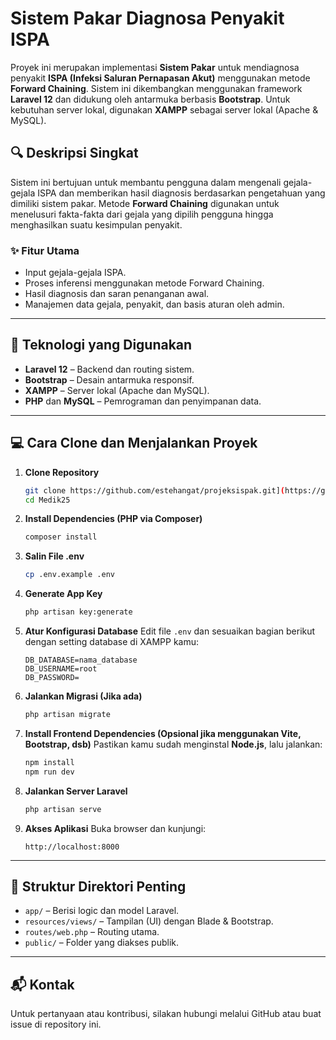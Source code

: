 # Sistem Pakar Diagnosa Penyakit ISPA

Proyek ini merupakan implementasi **Sistem Pakar** untuk mendiagnosa penyakit **ISPA (Infeksi Saluran Pernapasan Akut)** menggunakan metode **Forward Chaining**. Sistem ini dikembangkan menggunakan framework **Laravel 12** dan didukung oleh antarmuka berbasis **Bootstrap**. Untuk kebutuhan server lokal, digunakan **XAMPP** sebagai server lokal (Apache & MySQL).

## 🔍 Deskripsi Singkat

Sistem ini bertujuan untuk membantu pengguna dalam mengenali gejala-gejala ISPA dan memberikan hasil diagnosis berdasarkan pengetahuan yang dimiliki sistem pakar. Metode **Forward Chaining** digunakan untuk menelusuri fakta-fakta dari gejala yang dipilih pengguna hingga menghasilkan suatu kesimpulan penyakit.

### ✨ Fitur Utama
- Input gejala-gejala ISPA.
- Proses inferensi menggunakan metode Forward Chaining.
- Hasil diagnosis dan saran penanganan awal.
- Manajemen data gejala, penyakit, dan basis aturan oleh admin.

---

## 🚀 Teknologi yang Digunakan

- **Laravel 12** – Backend dan routing sistem.
- **Bootstrap** – Desain antarmuka responsif.
- **XAMPP** – Server lokal (Apache dan MySQL).
- **PHP** dan **MySQL** – Pemrograman dan penyimpanan data.

---

## 💻 Cara Clone dan Menjalankan Proyek

1. **Clone Repository**
   ```bash
   git clone https://github.com/estehangat/projeksispak.git](https://github.com/MHSSWWRR/Medik25.git
   cd Medik25
   ```

2. **Install Dependencies (PHP via Composer)**
   ```bash
   composer install
   ```

3. **Salin File .env**
   ```bash
   cp .env.example .env
   ```

4. **Generate App Key**
   ```bash
   php artisan key:generate
   ```

5. **Atur Konfigurasi Database**
   Edit file `.env` dan sesuaikan bagian berikut dengan setting database di XAMPP kamu:
   ```env
   DB_DATABASE=nama_database
   DB_USERNAME=root
   DB_PASSWORD=
   ```

6. **Jalankan Migrasi (Jika ada)**
   ```bash
   php artisan migrate
   ```

7. **Install Frontend Dependencies (Opsional jika menggunakan Vite, Bootstrap, dsb)**
   Pastikan kamu sudah menginstal **Node.js**, lalu jalankan:
   ```bash
   npm install
   npm run dev
   ```

8. **Jalankan Server Laravel**
   ```bash
   php artisan serve
   ```

9. **Akses Aplikasi**
   Buka browser dan kunjungi:
   ```
   http://localhost:8000
   ```

---

## 📂 Struktur Direktori Penting

- `app/` – Berisi logic dan model Laravel.
- `resources/views/` – Tampilan (UI) dengan Blade & Bootstrap.
- `routes/web.php` – Routing utama.
- `public/` – Folder yang diakses publik.

---

## 📬 Kontak

Untuk pertanyaan atau kontribusi, silakan hubungi melalui GitHub atau buat issue di repository ini.
